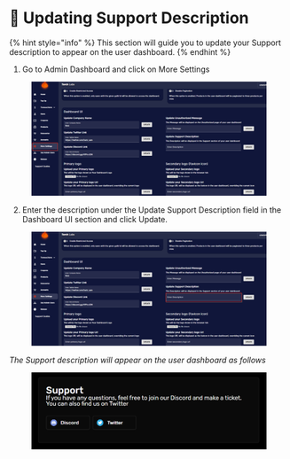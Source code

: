 # 🛂 Updating Support Description

{% hint style="info" %}
This section will guide you to update your Support description to appear on the user dashboard.
{% endhint %}

1. Go to Admin Dashboard and click on More Settings

<figure><img src="../../.gitbook/assets/1 (24).png" alt=""><figcaption></figcaption></figure>

2. Enter the description under the Update Support Description field in the Dashboard UI section and click Update.

<figure><img src="../../.gitbook/assets/2024-05-27 14_27_15-WhatsApp.png" alt=""><figcaption></figcaption></figure>

_The Support description will appear on the user dashboard as follows_

<figure><img src="../../.gitbook/assets/image (9).png" alt=""><figcaption></figcaption></figure>



